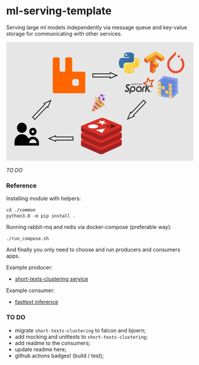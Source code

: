 # ml-serving-template
Serving large ml models independently via message queue and key-value storage for communicating with other services.  

<p align="center"> <img src="https://github.com/gasparian/ml-serving-template/blob/main/pics/logo.jpg" height=320/> </p>  

*TO DO*  

### Reference  

Installing module with helpers:  
```
cd ./common
python3.8 -m pip install .
```  

Running rabbit-mq and redis via docker-compose (preferable way):  
```
./run_compose.sh
```  

And finally you only need to choose and run producers and consumers apps.  

Example producer:  
 - [short-texts-clustering service](https://github.com/gasparian/ml-serving-template/blob/main/producers/short-texts-clustering)  

Example consumer:  
 - [fasttext inference](https://github.com/gasparian/ml-serving-template/blob/main/consumers/fasttext)  

### TO DO  
 - migrate `short-texts-clustering` to falcon and bjoern;  
 - add mocking and unittests to `short-texts-clustering`;  
 - add readme to the consumers;  
 - update readme here;  
 - github actions badges! (build / test);  
